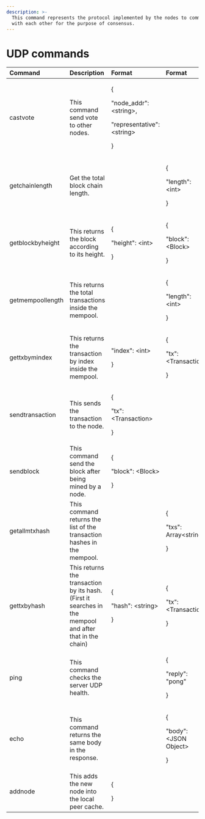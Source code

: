 ```yaml
---
description: >-
  This command represents the protocol implemented by the nodes to communicate
  with each other for the purpose of consensus.
---
```


# UDP commands

<table>
  <thead>
    <tr>
      <th style="text-align:left">Command</th>
      <th style="text-align:left">Description</th>
      <th style="text-align:left">Format</th>
      <th style="text-align:left">Format</th>
    </tr>
  </thead>
  <tbody>
    <tr>
      <td style="text-align:left">castvote</td>
      <td style="text-align:left">This command send vote to other nodes.</td>
      <td style="text-align:left">
        <p>{</p>
        <p>&quot;node_addr&quot;: &lt;string&gt;,</p>
        <p>&quot;representative&quot;: &lt;string&gt;</p>
        <p>}</p>
      </td>
      <td style="text-align:left"></td>
    </tr>
    <tr>
      <td style="text-align:left">getchainlength</td>
      <td style="text-align:left">Get the total block chain length.</td>
      <td style="text-align:left"></td>
      <td style="text-align:left">
        <p>{</p>
        <p>&quot;length&quot;: &lt;int&gt;</p>
        <p>}</p>
      </td>
    </tr>
    <tr>
      <td style="text-align:left">getblockbyheight</td>
      <td style="text-align:left">This returns the block according to its height.</td>
      <td style="text-align:left">
        <p>{</p>
        <p>&quot;height&quot;: &lt;int&gt;</p>
        <p>}</p>
      </td>
      <td style="text-align:left">
        <p>{</p>
        <p>&quot;block&quot;: &lt;Block&gt;</p>
        <p>}</p>
      </td>
    </tr>
    <tr>
      <td style="text-align:left">getmempoollength</td>
      <td style="text-align:left">This returns the total transactions inside the mempool.</td>
      <td style="text-align:left"></td>
      <td style="text-align:left">
        <p>{</p>
        <p>&quot;length&quot;: &lt;int&gt;</p>
        <p>}</p>
      </td>
    </tr>
    <tr>
      <td style="text-align:left">gettxbymindex</td>
      <td style="text-align:left">This returns the transaction by index inside the mempool.</td>
      <td style="text-align:left">
        <p></p>
        <p>&quot;index&quot;: &lt;int&gt;</p>
        <p>}</p>
      </td>
      <td style="text-align:left">
        <p>{</p>
        <p>&quot;tx&quot;: &lt;Transaction&gt;</p>
        <p>}</p>
      </td>
    </tr>
    <tr>
      <td style="text-align:left">sendtransaction</td>
      <td style="text-align:left">This sends the transaction to the node.</td>
      <td style="text-align:left">
        <p>{</p>
        <p>&quot;tx&quot;: &lt;Transaction&gt;</p>
        <p>}</p>
      </td>
      <td style="text-align:left"></td>
    </tr>
    <tr>
      <td style="text-align:left">sendblock</td>
      <td style="text-align:left">This command send the block after being mined by a node.</td>
      <td style="text-align:left">
        <p>{</p>
        <p>&quot;block&quot;: &lt;Block&gt;</p>
        <p>}</p>
      </td>
      <td style="text-align:left"></td>
    </tr>
    <tr>
      <td style="text-align:left">getallmtxhash</td>
      <td style="text-align:left">This command returns the list of the transaction hashes in the mempool.</td>
      <td
      style="text-align:left"></td>
        <td style="text-align:left">
          <p>{</p>
          <p>&quot;txs&quot;: Array&lt;string&gt;</p>
          <p>}</p>
        </td>
    </tr>
    <tr>
      <td style="text-align:left">gettxbyhash</td>
      <td style="text-align:left">This returns the transaction by its hash. (First it searches in the mempool
        and after that in the chain)</td>
      <td style="text-align:left">
        <p>{</p>
        <p>&quot;hash&quot;: &lt;string&gt;</p>
        <p>}</p>
      </td>
      <td style="text-align:left">
        <p>{</p>
        <p>&quot;tx&quot;: &lt;Transaction&gt;</p>
        <p>}</p>
      </td>
    </tr>
    <tr>
      <td style="text-align:left">ping</td>
      <td style="text-align:left">This command checks the server UDP health.</td>
      <td style="text-align:left"></td>
      <td style="text-align:left">
        <p>{</p>
        <p>&quot;reply&quot;: &quot;pong&quot;</p>
        <p>}</p>
      </td>
    </tr>
    <tr>
      <td style="text-align:left">echo</td>
      <td style="text-align:left">This command returns the same body in the response.</td>
      <td style="text-align:left"></td>
      <td style="text-align:left">
        <p>{</p>
        <p>&quot;body&quot;: &lt;JSON Object&gt;</p>
        <p>}</p>
      </td>
    </tr>
    <tr>
      <td style="text-align:left">addnode</td>
      <td style="text-align:left">This adds the new node into the local peer cache.</td>
      <td style="text-align:left">
        <p>{</p>
        <p></p>
        <p>}</p>
      </td>
      <td style="text-align:left"></td>
    </tr>
  </tbody>
</table>


